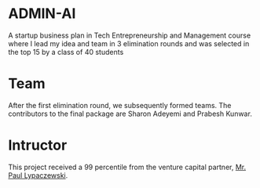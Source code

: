 # ADMIN-AI
A startup business plan in Tech Entrepreneurship and Management course where I lead my idea and team in 3 elimination rounds and was selected in the top 15 by a class of 40 students

# Team
After the first elimination round, we subsequently formed teams. The contributors to the final package are Sharon Adeyemi and Prabesh Kunwar. 

# Intructor 
This project received a 99 percentile from the venture capital partner, [Mr. Paul Lypaczewski](https://www.linkedin.com/in/paul-lypaczewski/).  

